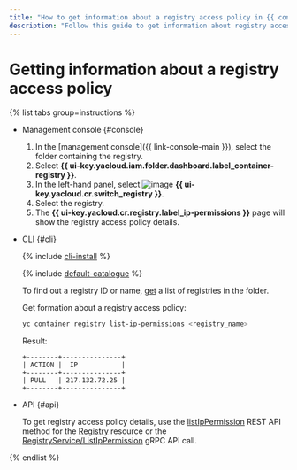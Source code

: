 ```yaml
---
title: "How to get information about a registry access policy in {{ container-registry-full-name }}"
description: "Follow this guide to get information about registry access policies."
---
```


# Getting information about a registry access policy

{% list tabs group=instructions %}

- Management console {#console}

  1. In the [management console]({{ link-console-main }}), select the folder containing the registry.
  1. Select **{{ ui-key.yacloud.iam.folder.dashboard.label_container-registry }}**.
  1. In the left-hand panel, select ![image](../../../_assets/console-icons/tray.svg) **{{ ui-key.yacloud.cr.switch_registry }}**.
  1. Select the registry.
  1. The **{{ ui-key.yacloud.cr.registry.label_ip-permissions }}** page will show the registry access policy details.

- CLI {#cli}

  {% include [cli-install](../../../_includes/cli-install.md) %}

  {% include [default-catalogue](../../../_includes/default-catalogue.md) %}

  To find out a registry ID or name, [get](registry-list.md) a list of registries in the folder.
  
  Get formation about a registry access policy:

  ```bash
  yc container registry list-ip-permissions <registry_name>
  ```

  Result:

  ```text
  +--------+---------------+
  | ACTION |  IP           |
  +--------+---------------+
  | PULL   | 217.132.72.25 |
  +--------+---------------+
  ```

- API {#api}

  To get registry access policy details, use the [listIpPermission](../../api-ref/Registry/listIpPermission.md) REST API method for the [Registry](../../api-ref/Registry/index.md) resource or the [RegistryService/ListIpPermission](../../api-ref/grpc/registry_service.md#ListIpPermission) gRPC API call.

{% endlist %}